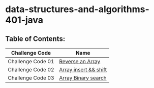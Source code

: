 # data-structures-and-algorithms-401-java

## Table of Contents:


| Challenge Code         | Name                                                         |
| -----------            | -----------                                                  |
| Challenge Code 01      | [Reverse an Array](array-reverse/README.md)                  |
| Challenge Code 02      | [Array insert && shift](array-insert-shift/README.md)        |
| Challenge Code 03      | [Array Binary search](array-binary-search/README.md)          |


